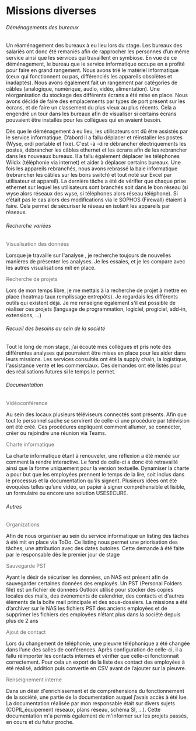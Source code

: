 # Missions diverses

###### Déménagements des bureaux 
Un réaménagement des bureaux à eu lieu lors du stage. Les bureaux des salariés ont donc été remaniés afin de rapprocher les personnes d’un même service ainsi que les services qui travaillent en symbiose. 
En vue de ce déménagement, le bureau que le service informatique occupe en a profité pour faire en grand rangement. Nous avons trié le matériel informatique (ceux qui fonctionnent ou pas, différenciés les appareils obsolètes et inadaptés). Nous avons également fait un rangement par catégories de câbles (analogique, numérique, audio, vidéo, alimentation).
Une réorganisation du stockage des différents écrans a été mise en place. Nous avons décidé de faire des emplacements par types de port présent sur les écrans, et de faire un classement du plus vieux au plus récents. Cela a engendré un tour dans les bureaux afin de visualiser si certains écrans pouvaient être installés pour les collègues qui en avaient besoin.  

Dès que le déménagement à eu lieu, les utilisateurs ont dû être assistés par le service informatique. 
D’abord il a fallu déplacer et réinstaller les postes (Wyse, ordi portable et fixe). C'est -à -dire débrancher électriquements les postes, débrancher les câbles ethernet et les écrans afin de les rebrancher dans les nouveaux bureaux. 
Il a fallu également déplacer les téléphones Wildix (téléphonie via internet) et aider à déplacer certains bureaux.
Une fois les appareils rebranchés, nous avons rebrassé la baie informatique (rebrancher les câbles sur les bons switch) et tout noté sur Excel par utilisateur et appareil).
La dernière tâche a été de vérifier que chaque prise ethernet sur lequel les utilisateurs sont branchés soit dans le bon réseau (si wyse alors réseaux des wyse, si téléphones alors réseau téléphone). Si c’était pas le cas alors des modifications via le SOPHOS (Firewall) étaient à faire. Cela permet de sécuriser le réseau en isolant les appareils par réseaux.



###### Recherche variées  

<p style="color:#6D6D6D;">Visualisation des données</p>
Lorsque je travaille sur l'analyse , je recherche toujours de nouvelles manières de présenter les analyses. Je les essaies, et je les compare avec les autres visualisations mit en place. 

 
<p style="color:#6D6D6D;">Recherche de projets</p>
Lors de mon temps libre, je me mettais à la recherche de projet à mettre en place (heatmap taux remplissage entrepôts). Je regardais les différents outils qui existent déjà. Je me renseigne également s'il est possible de réaliser ces projets (language de programmation, logiciel, progiciel, add-in, extensions, …)  



###### Recueil des besoins au sein de la société
Tout le long de mon stage, j’ai écouté mes collègues et pris note des différentes analyses qui pourraient être mises en place pour les aider dans leurs missions. Les services consultés ont été la supply chain, la logistique, l'assistance vente et les commerciaux. 
Ces demandes ont été listés pour des réalisations futures si le temps le permet.  



######  Documentation 
<p style="color:#6D6D6D;">Vidéoconférence</p>
Au sein des locaux plusieurs téléviseurs connectés sont présents. Afin que tout le personnel sache se servirent de celle-ci une procédure par télévision ont été créé. 
Ces procédures expliquent comment allumer, se connecter, créer ou rejoindre une réunion via Teams.

<p style="color:#6D6D6D;">Charte informatique</p>
La charte informatique étant à renouveler, une réflexion a été menée sur comment la rendre interactive. Le fond de celle-ci a donc été retravaillé ainsi que la forme uniquement pour la version textuelle. Dynamiser la charte a pour but que les employées prennent le temps de la lire, soit inclus dans le processus et la documentation qu’ils signent. 
Plusieurs idées ont été évoquées telles qu’une vidéo, un papier à signer compréhensible et lisible, un formulaire ou encore une solution USESECURE.  



###### Autres

<p style="color:#6D6D6D;">Organizations</p>
Afin de nous organiser au sein du service informatique un listing des tâches à été mit en place via ToDo. Ce listing nous permet une priorisation des tâches, une attribution avec des dates butoires. Cette demande à été faite par le responsable dès le premier jour de stage 

<p style="color:#6D6D6D;">Sauvegarde PST</p>
Ayant le désir de sécuriser les données, un NAS est présent afin de sauvegarder certaines données des employés.    
Un PST (Personal Folders file) est un fichier de données Outlook utilisé pour stocker des copies locales des mails, des événements de calendrier, des contacts et d'autres éléments de la boîte mail principale et des sous-dossiers. 
La missions a été d’archiver sur le NAS les fichiers PST des anciens employées et de supprimer les fichiers des employées n’étant plus dans la société depuis plus de 2 ans 

<p style="color:#6D6D6D;">Ajout de contact </p>
Lors du changement de téléphonie, une pieuvre téléphonique a été changée dans l’une des salles de conférences.
Après configuration de celle-ci, il a fallu réimporter les contacts internes et vérifier que celle-ci fonctionnait correctement. Pour cela un export de la liste des contact des employées à été réalisé, addition puis convertie en CSV avant de l’ajouter sur la pieuvre. 

<p style="color:#6D6D6D;">Renseignement interne</p>
Dans un désir d'enrichissement et de compréhensions du fonctionnement de la société, une partie de la documentation auquel j’avais accès à été lue. La documentation réalisée par mon responsable était sur divers sujets (COPIL,équipement réseaux, plans réseau, schéma SI, …). Cette documentation m'a permis également de m'informer sur les projets passés, en cours et du futur proche. 
